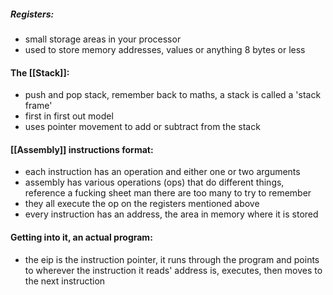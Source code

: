 ##### Registers:
- small storage areas in your processor
- used to store memory addresses, values or anything 8 bytes or less

#### The [[Stack]]:
- push and pop stack, remember back to maths, a stack is called a 'stack frame'
- first in first out model
- uses pointer movement to add or subtract from the stack

#### [[Assembly]] instructions format:
- each instruction has an operation and either one or two arguments
- assembly has various operations (ops) that do different things, reference a fucking sheet man there are too many to try to remember
- they all execute the op on the registers mentioned above
- every instruction has an address, the area in memory where it is stored

#### Getting into it, an actual program:
- the eip is the instruction pointer, it runs through the program and points to wherever the instruction it reads' address is, executes, then moves to the next instruction









